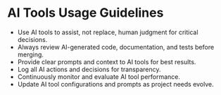 # AI Tools Usage Guidelines

- Use AI tools to assist, not replace, human judgment for critical decisions.
- Always review AI-generated code, documentation, and tests before merging.
- Provide clear prompts and context to AI tools for best results.
- Log all AI actions and decisions for transparency.
- Continuously monitor and evaluate AI tool performance.
- Update AI tool configurations and prompts as project needs evolve.
